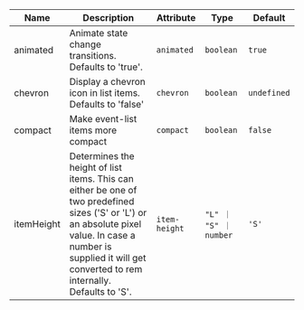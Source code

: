 <!--
SPDX-FileCopyrightText: 2022 Siemens AG

SPDX-License-Identifier: MIT
-->

| Name       | Description                   | Attribute        | Type                                      | Default             |
|------------|-------------------------------|------------------|-------------------------------------------|---------------------|
|animated| Animate state change transitions. Defaults to 'true'. | `animated` | `boolean` | `true` |
|chevron| Display a chevron icon in list items. Defaults to 'false' | `chevron` | `boolean` | `undefined` |
|compact| Make event-list items more compact | `compact` | `boolean` | `false` |
|itemHeight| Determines the height of list items. This can either be one of two predefined sizes ('S' or 'L') or an absolute pixel value. In case a number is supplied it will get converted to rem internally. Defaults to 'S'. | `item-height` | `"L" ｜ "S" ｜ number` | `'S'` |
